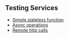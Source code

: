 Testing Services
---

- [Simple stateless function](./greeting.service.spec.ts)
- [Async operations]('./async.service.spec.ts)
- [Remote http calls]('./remote.service.spec.ts)